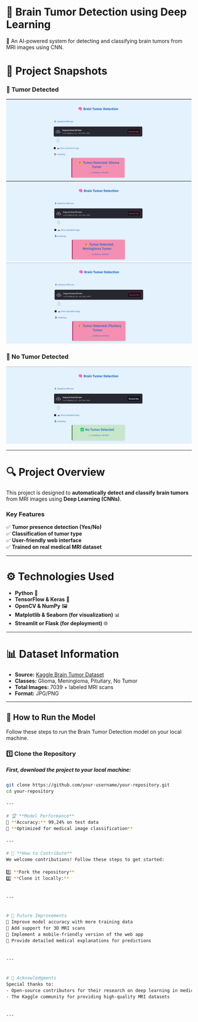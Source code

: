 #  **🧠 Brain Tumor Detection using Deep Learning**

 🚀 An AI-powered system for detecting and classifying brain tumors from MRI images using CNN.

# 📸 **Project Snapshots**
### 🔹 Tumor Detected  
![Tumor Detected](https://github.com/Romisaa582/Brain-Tumors-Detection/blob/main/photo/Screenshot%202025-02-13%20124854.png)
![Tumor Detected 2](https://github.com/Romisaa582/Brain-Tumors-Detection/blob/main/photo/Screenshot%202025-02-13%20124931.png)  
![Tumor Detected 3](https://github.com/Romisaa582/Brain-Tumors-Detection/blob/main/photo/Screenshot%202025-02-13%20125006.png)  

### 🔹 No Tumor Detected  
![No Tumor Detected](https://github.com/Romisaa582/Brain-Tumors-Detection/blob/main/photo/Screenshot%202025-02-13%20124820.png)

---

# 🔍 **Project Overview**  
This project is designed to **automatically detect and classify brain tumors** from MRI images using **Deep Learning (CNNs)**.  

### **Key Features**  
✅ **Tumor presence detection (Yes/No)**  
✅ **Classification of tumor type**  
✅ **User-friendly web interface**  
✅ **Trained on real medical MRI dataset**  

---

# ⚙️ **Technologies Used**  
- **Python** 🐍  
- **TensorFlow & Keras** 🧠  
- **OpenCV & NumPy** 🖼️  
- **Matplotlib & Seaborn (for visualization)** 📊  
- **Streamlit or Flask (for deployment)** 🌐  

---

# 📊 Dataset Information
- **Source:** [Kaggle Brain Tumor Dataset](https://www.kaggle.com/datasets/masoudnickparvar/brain-tumor-mri-dataset)  
- **Classes:** Glioma, Meningioma, Pituitary, No Tumor  
- **Total Images:** 7039 + labeled MRI scans  
- **Format:** JPG/PNG  
  

---
## 🚀 How to Run the Model  

Follow these steps to run the Brain Tumor Detection model on your local machine.  

### 1️⃣ **Clone the Repository**  
##### First, download the project to your local machine:  
```bash
git clone https://github.com/your-username/your-repository.git
cd your-repository

---

# 🏆 **Model Performance**  
📌 **Accuracy:** 99,24% on test data  
📌 **Optimized for medical image classification**  

---

# 🌟 **How to Contribute**  
We welcome contributions! Follow these steps to get started:  

1️⃣ **Fork the repository**  
2️⃣ **Clone it locally:**  


---


# 🔮 Future Improvements  
🔹 Improve model accuracy with more training data  
🔹 Add support for 3D MRI scans  
🔹 Implement a mobile-friendly version of the web app  
🔹 Provide detailed medical explanations for predictions  


---


# 🙏 Acknowledgments  
Special thanks to:  
- Open-source contributors for their research on deep learning in medical imaging  
- The Kaggle community for providing high-quality MRI datasets  


---
